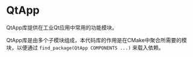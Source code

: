 # QtApp

QtApp库提供在工业Qt应用中常用的功能模块。

QtApp库是由多个子模块组成，本代码库的作用是在CMake中聚合所需要的模块，以便通过 `find_package(QtApp COMPONENTS ...)` 来载入依赖。
